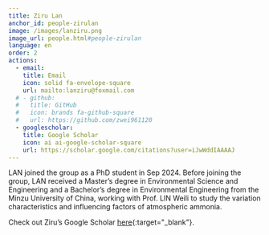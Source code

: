 ```yaml
---
title: Ziru Lan
anchor_id: people-zirulan
image: /images/lanziru.png
image_url: people.html#people-zirulan
language: en
order: 2
actions:
  - email:
    title: Email
    icon: solid fa-envelope-square
    url: mailto:lanziru@foxmail.com
  # - github:
  #   title: GitHub
  #   icon: brands fa-github-square
  #   url: https://github.com/zwei961120
  - googlescholar:
    title: Google Scholar
    icon: ai ai-google-scholar-square
    url: https://scholar.google.com/citations?user=iJwWddIAAAAJ
---
```


LAN joined the group as a PhD student in Sep 2024. Before joining the group, LAN received a Master’s degree in Environmental Science and Engineering and a Bachelor’s degree in Environmental Engineering from the Minzu University of China, working with Prof. LIN Weili to study the variation characteristics and influencing factors of atmospheric ammonia.

Check out Ziru’s Google Scholar [here](https://scholar.google.com/citations?user=iJwWddIAAAAJ){:target="_blank"}.
